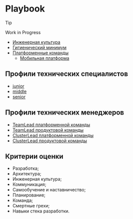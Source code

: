 # Playbook

> [!TIP]
> Work in Progress

- [Инженерная культура](engineering_culture.md)
- [Гигиенический минимум](minimum.md)
- [Платформенные команды](platform_team.md)
  - [Мобильная платформа](mobile_platform.md) 


## Профили технических специалистов

- [junior](junior.md)
- [middle](middle.md)
- [senior](senior.md)

## Профили технических менеджеров

- [TeamLead платформенной команды](teamlead_platform_team.md)
- [TeamLead продуктовой команды](teamlead_product_team.md)
- [ClusterLead платформенной команды](clusterlead_platform_cluster.md)
- [ClusterLead продуктовой команды](clusterlead_product_cluster.md)

## Критерии оценки

- Разработка;
- Архитектура;
- Инженерная культура;
- Коммуникация;
- Самообучение и наставничество;
- Планирование;
- Команда;
- Смертные грехи;
- Навыки стека разработки.
